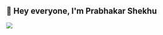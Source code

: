 ## 👋 Hey everyone, I'm Prabhakar Shekhu

<!--
**MishManners/MishManners** is a ✨ _special_ ✨ repository because its `README.md` (this file) appears on your GitHub profile -->

<!-- <img src=""> this is another way you can add in images -->

![](![image](https://user-images.githubusercontent.com/65145790/168547454-8e47ac82-05e2-4883-a426-c9e73b03d064.png))
